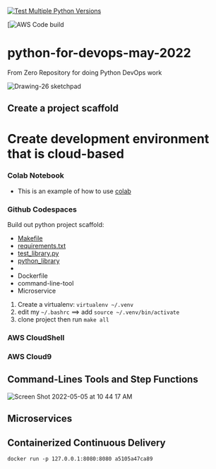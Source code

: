 [![Test Multiple Python Versions](https://github.com/noahgift/python-for-devops-may-2022/actions/workflows/main.yml/badge.svg)](https://github.com/noahgift/python-for-devops-may-2022/actions/workflows/main.yml)

[![AWS Code build](https://codebuild.us-east-1.amazonaws.com/badges?uuid=eyJlbmNyeXB0ZWREYXRhIjoiMDNSZkdkRmZ2SGVGaTRqd0d5dEwzM21uUWsySVBQK0NwdGQ0Y0R5NytxRHpqVXJTYWE5NTdsNU5FeHZBOUFMUFRhaFVrRWppYTZieXpNYTZ5SGJ3aWJFPSIsIml2UGFyYW1ldGVyU3BlYyI6Ik5US2dZeTgyd3pMS2VPQWYiLCJtYXRlcmlhbFNldFNlcmlhbCI6MX0%3D&branch=main)
# python-for-devops-may-2022
From Zero Repository for doing Python DevOps work

![Drawing-26 sketchpad](https://user-images.githubusercontent.com/58792/166920160-e5fb017e-4b83-4e09-9b9f-32a0f846293a.png)

## Create a project scaffold

Create development environment that is cloud-based
==================================================
### Colab Notebook
* This is an example of how to use [colab](https://github.com/noahgift/python-for-devops-may-2022/blob/main/getting_started_python.ipynb)


### Github Codespaces
Build out python project scaffold:

* [Makefile](https://github.com/noahgift/python-for-devops-may-2022/blob/main/Makefile)
* [requirements.txt](https://github.com/noahgift/python-for-devops-may-2022/blob/main/requirements.txt)
* [test_library.py](https://github.com/noahgift/python-for-devops-may-2022/blob/main/test_devopslib.py)
* [python_library](https://github.com/noahgift/python-for-devops-may-2022/tree/main/devopslib)
*
* Dockerfile
* command-line-tool
* Microservice

1.  Create a virtualenv: `virtualenv ~/.venv`
2.  edit my `~/.bashrc` ==> add `source ~/.venv/bin/activate`
3.  clone project then run `make all`


### AWS CloudShell
### AWS Cloud9

## Command-Lines Tools and Step Functions
![Screen Shot 2022-05-05 at 10 44 17 AM](https://user-images.githubusercontent.com/58792/166949310-12f0d0b3-d765-4424-8b58-5715b14ac9d1.png)

## Microservices

## Containerized Continuous Delivery

`docker run -p 127.0.0.1:8080:8080 a5105a47ca89`



